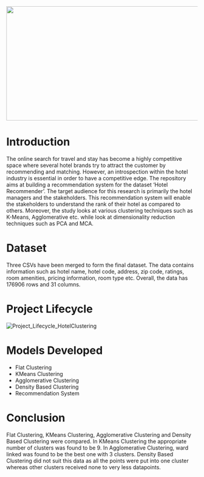 
<img src="https://user-images.githubusercontent.com/92499217/167298453-a18ef566-3c63-47d4-977b-9c1a029580db.png" width="1000" height="300" />

# Introduction

The online search for travel and stay has become a highly competitive space where several hotel brands try to attract the customer by recommending and matching. However, an introspection within the hotel industry is essential in order to have a competitive edge. 
The repository aims at building a recommendation system for the dataset ‘Hotel Recommender’. The target audience for this research is primarily the hotel managers and the stakeholders. This recommendation system will enable the stakeholders to understand the rank of their hotel as compared to others. 
Moreover, the study looks at various clustering techniques such as K-Means, Agglomerative etc. while look at dimensionality reduction techniques such as PCA and MCA.

# Dataset

Three CSVs have been merged to form the final dataset. The data contains information such as hotel name, hotel code, address, zip code, ratings, room amenities, pricing information, room type etc. Overall, the data has 176906 rows and 31 columns. 

# Project Lifecycle

![Project_Lifecycle_HotelClustering](https://user-images.githubusercontent.com/92499217/167298315-bf9ee509-35d2-4f07-95cd-506efd3447d0.PNG)

# Models Developed

-	Flat Clustering
-	KMeans Clustering
-	Agglomerative Clustering
-	Density Based Clustering
-	Recommendation System

# Conclusion

Flat Clustering, KMeans Clustering, Agglomerative Clustering and Density Based Clustering were compared. In KMeans Clustering the appropriate number of clusters was found to be 9. In Agglomerative Clustering, ward linked was found to be the best one with 3 clusters. Density Based Clustering did not suit this data as all the points were put into one cluster whereas other clusters received none to very less datapoints. 

